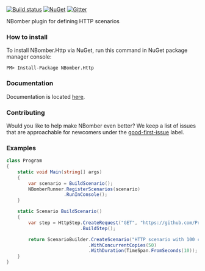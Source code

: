 [![Build status](https://ci.appveyor.com/api/projects/status/svujv1049rtf4nb9?svg=true)](https://ci.appveyor.com/project/PragmaticFlowOrg/nbomber-http)
[![NuGet](https://img.shields.io/nuget/v/nbomber.http.svg)](https://www.nuget.org/packages/nbomber.http/)
[![Gitter](https://badges.gitter.im/nbomber/community.svg)](https://gitter.im/nbomber/community?utm_source=badge&utm_medium=badge&utm_campaign=pr-badge)

NBomber plugin for defining HTTP scenarios

### How to install
To install NBomber.Http via NuGet, run this command in NuGet package manager console:
```code
PM> Install-Package NBomber.Http
```

### Documentation
Documentation is located [here](https://nbomber.com).

### Contributing
Would you like to help make NBomber even better? We keep a list of issues that are approachable for newcomers under the [good-first-issue](https://github.com/PragmaticFlow/NBomber.Http/issues?q=is%3Aopen+is%3Aissue+label%3A%22good+first+issue%22) label.

### Examples
```csharp
class Program
{
    static void Main(string[] args)
    {
        var scenario = BuildScenario();
        NBomberRunner.RegisterScenarios(scenario)
                     .RunInConsole();            
    }

    static Scenario BuildScenario()
    {
        var step = HttpStep.CreateRequest("GET", "https://github.com/PragmaticFlow/NBomber")
                           .BuildStep();

        return ScenarioBuilder.CreateScenario("HTTP scenario with 100 concurrent requests", step)
                              .WithConcurrentCopies(50)
                              .WithDuration(TimeSpan.FromSeconds(10));
    }
}
```
